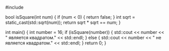 #include <iostream>

bool isSquare(int num) {
    if (num < 0) {
        return false;
    }
    int sqrt = static_cast<int>(std::sqrt(num));
    return sqrt * sqrt == num;
}

int main() {
    int number = 16;
    if (isSquare(number)) {
        std::cout << number << " является квадратом." << std::endl;
    } else {
        std::cout << number << " не является квадратом." << std::endl;
    }
    return 0;
}
